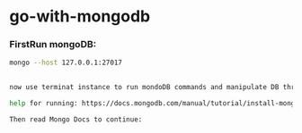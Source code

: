 # go-with-mongodb
 
 ### FirstRun mongoDB: 
 
 ```bash
 mongo --host 127.0.0.1:27017
```
```bash
 
now use terminat instance to run mondoDB commands and manipulate DB through terminal.

help for running: https://docs.mongodb.com/manual/tutorial/install-mongodb-on-os-x/#run-mongodb

Then read Mongo Docs to continue: 
